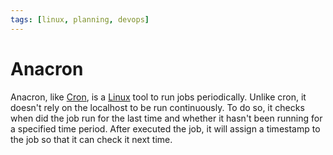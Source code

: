 ```yaml
---
tags: [linux, planning, devops]
---
```


# Anacron

Anacron, like [Cron](202411061138.md), is a [Linux](202204081225.md) tool to run
jobs periodically. Unlike cron, it doesn't rely on the localhost to be run
continuously. To do so, it checks when did the job run for the last time and
whether it hasn't been running for a specified time period. After executed the
job, it will assign a timestamp to the job so that it can check it next time.
